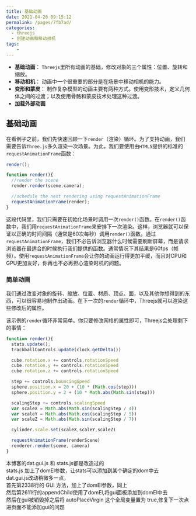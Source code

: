 ```yaml
---
title: 基础动画
date: 2021-04-26 09:15:12
permalink: /pages/7fb7ad/
categories:
  - threejs
  - 创建动画和移动相机
tags:
    -
---
```

- **基础动画**：
`Threejs`里所有动画的基础，修改对象的三个属性：位置、旋转和缩放。
- **移动相机**：
动画中一个很重要的部分是在场景中移动相机的能力。
- **变形和蒙皮**：
制作复杂模型的动画主要有两种方式。使用变形技术，定义几何体之间的过渡；以及使用骨骼和蒙皮技术处理这种过渡。
- **加载外部动画**

## 基础动画
在看例子之前，我们先快速回顾一下`render`（渲染）循环。为了支持动画，我们需要告诉`Three.js`多久渲染一次场景。为此，我们要使用由`HTML5`提供的标准的`requestAnimationFrame`函数：
```js
render();

function render(){
  //render the scene
  render.render(scene,camera);

  //schedule the next rendering using requestAnimationFrame
  requestAnimationFrame(render);
}
```
这段代码里，我们只需要在初始化场景时调用一次`render()`函数。在`render()`函数中，我们用`requestAnimationFrame`来安排下一次渲染。这样，浏览器就可以保证以正确的时间间隔（通常是60次每秒）调用`render()`函数。通过`requestAnimationFrame`，我们不必告诉浏览器什么时候需要刷新屏幕，而是请求浏览器在最适合的时候执行我们提供的函数。通常情况下其结果是60fps（帧频）。使用`requestAnimationFrame`会让你的动画运行得更加平缓，而且对CPU和GPU更加友好，你再也不必再担心渲染时机的问题。

### 简单动画
我们通过改变对象的旋转、缩放、位置、材质、顶点、面，以及其他你想得到的东西，可以很容易地制作出动画。在下一次的`render`循环中，Threejs就可以渲染这些修改后的属性。

<style lang="stylus" scoped>
    #three1{
        width:800px;
        height:600px;
        position:relative;
    }
</style>
<template>
    <div id="three1"></div>
</template>

<script>
import * as THREE from 'three/build/three.module.js';
import * as dat from '../@js/dat.gui.js'
import {
  initStats, 
  initRenderer,
  initCamera,
  initTrackballControls,
  initDefaultLighting,
  addGroundPlane
  } from '../@js/util.js'

export default {
    data() {
        return {
            gui:null
        }
    },
    mounted(){
        this.init()
    },
    beforeDestroy(){
      if(this.gui){
        this.gui.destroy()
      }
    },
    methods:{
      init(){
        var domEl = document.getElementById("three1")
        var stats = initStats(0,domEl)
        var renderer = initRenderer(domEl)
        var camera = initCamera(domEl)
        var scene = new THREE.Scene()

        var trackballControls = initTrackballControls(camera, renderer)
        var clock = new THREE.Clock()

        initDefaultLighting(scene)

        var groundPlane = addGroundPlane(scene)
        groundPlane.position.y = 0

        //创建一个方块
        var cubeGeometry = new THREE.BoxGeometry(4,4,4)
        var cubeMaterial = new THREE.MeshStandardMaterial({color:0xff0000})
        var cube = new THREE.Mesh(cubeGeometry, cubeMaterial)
        cube.castShadow = true

        //方块的位置
        cube.position.x = -10
        cube.position.y = 4
        cube.position.z = 0

        //将方块添加到场景中
        scene.add(cube)

        var sphereGeometry = new THREE.SphereGeometry(4,20,20)
        var sphereMaterial = new THREE.MeshStandardMaterial({color:0x7777ff})
        var sphere = new THREE.Mesh(sphereGeometry, sphereMaterial)

        //球的位置
        sphere.position.x = 20
        sphere.position.y = 0
        sphere.position.z = 2
        sphere.castShadow = true
        
        scene.add(sphere)

        //圆柱体
        var cylinderGeometry = new THREE.CylinderGeometry(2,2,20)
        var cylinderMaterial = new THREE.MeshStandardMaterial({color:0x77ff77})
        var cylinder = new THREE.Mesh(cylinderGeometry,cylinderMaterial)
        cylinder.castShadow = true
        cylinder.position.set(0,0,1)

        scene.add(cylinder)

        // 将摄像机位置移到中心
        camera.position.x = -30
        camera.position.y = 40
        camera.position.z = 30
        camera.lookAt(scene.position)

        //添加第二个环境光
        var ambientLight = new THREE.AmbientLight(0x353535)
        scene.add(ambientLight)

        //call the render function
        var step = 0

        var controls = new function(){
          this.rotationSpeed = 0.02
          this.bouncingSpeed = 0.03
          this.scalingSpeed = 0.03
        }

        var gui = new dat.GUI({},domEl)
        gui.add(controls, 'rotationSpeed',0,0.5)
        gui.add(controls, 'bouncingSpeed',0,0.5)
        gui.add(controls, 'scalingSpeed',0,0.5)
        this.gui = gui

        renderScene()

        var step = 0
        var scalingStep = 0

        function renderScene(){
          stats.update();
          trackballControls.update(clock.getDelta())

          cube.rotation.x += controls.rotationSpeed
          cube.rotation.y += controls.rotationSpeed
          cube.rotation.z += controls.rotationSpeed

          step += controls.bouncingSpeed
          sphere.position.x = 20 + (10 * (Math.cos(step)))
          sphere.position.y = 2 + (10 * Math.abs(Math.sin(step)))

          scalingStep += controls.scalingSpeed
          var scaleX = Math.abs(Math.sin(scalingStep / 4))
          var scaleY = Math.abs(Math.cos(scalingStep / 5))
          var scaleZ = Math.abs(Math.sin(scalingStep / 7))

          cylinder.scale.set(scaleX,scaleY,scaleZ)

          requestAnimationFrame(renderScene)
          renderer.render(scene, camera)
        }
      }
    }
}
</script>

该示例的`render`循环非常简单。你只要修改网格的属性即可，Threejs会处理剩下的事情：
```js
function render(){
  stats.update();
  trackballControls.update(clock.getDelta())

  cube.rotation.x += controls.rotationSpeed
  cube.rotation.y += controls.rotationSpeed
  cube.rotation.z += controls.rotationSpeed

  step += controls.bouncingSpeed
  sphere.position.x = 20 + (10 * (Math.cos(step)))
  sphere.position.y = 2 + (10 * Math.abs(Math.sin(step)))

  scalingStep += controls.scalingSpeed
  var scaleX = Math.abs(Math.sin(scalingStep / 4))
  var scaleY = Math.abs(Math.cos(scalingStep / 5))
  var scaleZ = Math.abs(Math.sin(scalingStep / 7))

  cylinder.scale.set(scaleX,scaleY,scaleZ)

  requestAnimationFrame(renderScene)
  renderer.render(scene, camera)
}
```

本博客的dat.gui.js 和 stats.js都是改造过的  
stats.js 加上了domEl参数，让stats可以添加到某个确定的dom中去  
dat.gui.js改动稍微多一点，  
首先第2338行的 GUI 方法，加上了domEl参数，同上  
然后第2611行的appendChild使用了domEl,将gui面板添加到domEl中去  
然后在gui被销毁掉之后将 autoPlaceVirgin 这个全局变量置为 true,修复下一次点进页面不能添加gui的问题  
